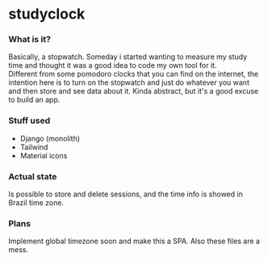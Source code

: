 # studyclock

### What is it?

Basically, a stopwatch. Someday i started wanting to measure my study time and thought it was a good idea to code my own tool for it.  
Different from some pomodoro clocks that you can find on the internet, the intention here is to turn on the stopwatch and just do whatever you want and then store and see data about it. Kinda abstract, but it's a good excuse to build an app.

### Stuff used

- Django (monolith)
- Tailwind
- Material icons

### Actual state

Is possible to store and delete sessions, and the time info is showed in Brazil time zone.

### Plans

Implement global timezone soon and make this a SPA. Also these files are a mess.
